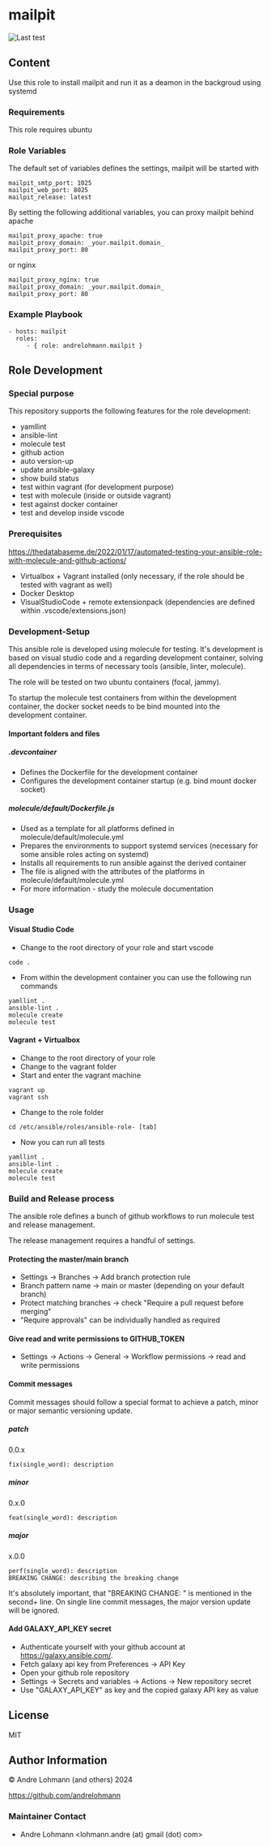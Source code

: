 # mailpit

![Last test](https://github.com/andrelohmann/ansible-role-mailpit/actions/workflows/test.yml/badge.svg)

## Content

Use this role to install mailpit and run it as a deamon in the backgroud using systemd

### Requirements

This role requires ubuntu

### Role Variables

The default set of variables defines the settings, mailpit will be started with

    mailpit_smtp_port: 1025
    mailpit_web_port: 8025
    mailpit_release: latest

By setting the following additional variables, you can proxy mailpit behind apache

    mailpit_proxy_apache: true
    mailpit_proxy_domain: _your.mailpit.domain_
    mailpit_proxy_port: 80

or nginx

    mailpit_proxy_nginx: true
    mailpit_proxy_domain: _your.mailpit.domain_
    mailpit_proxy_port: 80    

### Example Playbook

    - hosts: mailpit
      roles:
         - { role: andrelohmann.mailpit }

## Role Development

### Special purpose

This repository supports the following features for the role development:

* yamllint
* ansible-lint
* molecule test
* github action
* auto version-up
* update ansible-galaxy
* show build status
* test within vagrant (for development purpose)
* test with molecule (inside or outside vagrant)
* test against docker container
* test and develop inside vscode

### Prerequisites

https://thedatabaseme.de/2022/01/17/automated-testing-your-ansible-role-with-molecule-and-github-actions/

* Virtualbox + Vagrant installed (only necessary, if the role should be tested with vagrant as well)
* Docker Desktop
* VisualStudioCode + remote extensionpack (dependencies are defined within .vscode/extensions.json)

### Development-Setup

This ansible role is developed using molecule for testing. It's development is based on visual studio code and a regarding development container, solving all dependencies in terms of necessary tools (ansible, linter, molecule).

The role will be tested on two ubuntu containers (focal, jammy).

To startup the molecule test containers from within the development container, the docker socket needs to be bind mounted into the development container.

#### Important folders and files

##### .devcontainer

* Defines the Dockerfile for the development container
* Configures the development container startup (e.g. bind mount docker socket)

##### molecule/default/Dockerfile.js

* Used as a template for all platforms defined in molecule/default/molecule.yml
* Prepares the environments to support systemd services (necessary for some ansible roles acting on systemd)
* Installs all requirements to run ansible against the derived container
* The file is aligned with the attributes of the platforms in molecule/default/molecule.yml
* For more information - study the molecule documentation

### Usage

#### Visual Studio Code

* Change to the root directory of your role and start vscode

```
code .
```

 * From within the development container you can use the following run commands

```
yamllint .
ansible-lint .
molecule create
molecule test
```

#### Vagrant + Virtualbox

* Change to the root directory of your role
* Change to the vagrant folder
* Start and enter the vagrant machine

```
vagrant up
vagrant ssh
```

* Change to the role folder

```
cd /etc/ansible/roles/ansible-role- [tab]
```

* Now you can run all tests

```
yamllint .
ansible-lint .
molecule create
molecule test
```

### Build and Release process

The ansible role defines a bunch of github workflows to run molecule test and release management.

The release management requires a handful of settings.

#### Protecting the master/main branch

* Settings -> Branches -> Add branch protection rule
* Branch pattern name -> main or master (depending on your default branch)
* Protect matching branches -> check "Require a pull request before merging"
* "Require approvals" can be individually handled as required

#### Give read and write permissions to GITHUB_TOKEN

* Settings -> Actions -> General -> Workflow permissions -> read and write permissions

#### Commit messages

Commit messages should follow a special format to achieve a patch, minor or major semantic versioning update.

##### patch

0.0.x

```
fix(single_word): description
```

##### minor

0.x.0

```
feat(single_word): description
```

##### major

x.0.0

```
perf(single_word): description
BREAKING CHANGE: describing the breaking change
```

It's absolutely important, that "BREAKING CHANGE: " is mentioned in the second+ line. On single line commit messages, the major version update will be ignored.

#### Add GALAXY_API_KEY secret

* Authenticate yourself with your github account at https://galaxy.ansible.com/.
* Fetch galaxy api key from Preferences -> API Key
* Open your github role repository
* Settings -> Secrets and variables -> Actions -> New repository secret
* Use "GALAXY_API_KEY" as key and the copied galaxy API key as value

## License

MIT

## Author Information

&copy; Andre Lohmann (and others) 2024

https://github.com/andrelohmann

### Maintainer Contact

* Andre Lohmann
  <lohmann.andre (at) gmail (dot) com>
